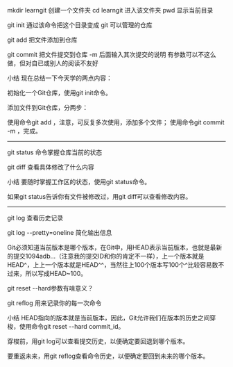 mkdir learngit 创建一个文件夹
cd learngit 进入该文件夹
pwd 显示当前目录

git init 通过该命令把这个目录变成 git 可以管理的仓库

git add 把文件添加到仓库

git commit 把文件提交到仓库 -m 后面输入其次提交的说明 有参数可以不这么做，但对自已或别人的阅读不友好

小结
现在总结一下今天学的两点内容：

初始化一个Git仓库，使用git init命令。

添加文件到Git仓库，分两步：

使用命令git add <file>，注意，可反复多次使用，添加多个文件；
使用命令git commit -m <message>，完成。

------

git status 命令掌握仓库当前的状态

git diff 查看具体修改了什么内容

小结
要随时掌握工作区的状态，使用git status命令。

如果git status告诉你有文件被修改过，用git diff可以查看修改内容。

------

git log 查看历史记录

git log --pretty=oneline 简化输出信息

Git必须知道当前版本是哪个版本，在Git中，用HEAD表示当前版本，也就是最新的提交1094adb...（注意我的提交ID和你的肯定不一样），上一个版本就是HEAD^，上上一个版本就是HEAD^^，当然往上100个版本写100个^比较容易数不过来，所以写成HEAD~100。

git reset --hard参数有啥意义？

git reflog 用来记录你的每一次命令

小结
HEAD指向的版本就是当前版本，因此，Git允许我们在版本的历史之间穿梭，使用命令git reset --hard commit_id。

穿梭前，用git log可以查看提交历史，以便确定要回退到哪个版本。

要重返未来，用git reflog查看命令历史，以便确定要回到未来的哪个版本。